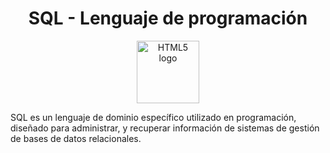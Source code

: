 <div>
    <h1 align="center">SQL - Lenguaje de programación</h1>
</div>

<div align = "center">
    <img src="https://static.cdnlogo.com/logos/m/21/microsoft-sql-server.svg"  width="100px" alt="HTML5 logo">
</div>

<div>
    <p>SQL es un lenguaje de dominio específico utilizado en programación, diseñado para administrar, y recuperar información de sistemas de gestión de bases de datos relacionales.</p>
</div>